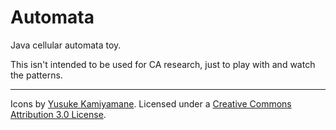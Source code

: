 # Automata
Java cellular automata toy.

This isn't intended to be used for CA research, just to play with and watch the patterns.

---

Icons by [Yusuke Kamiyamane](http://p.yusukekamiyamane.com/). Licensed under a [Creative Commons Attribution 3.0 License](http://creativecommons.org/licenses/by/3.0/).